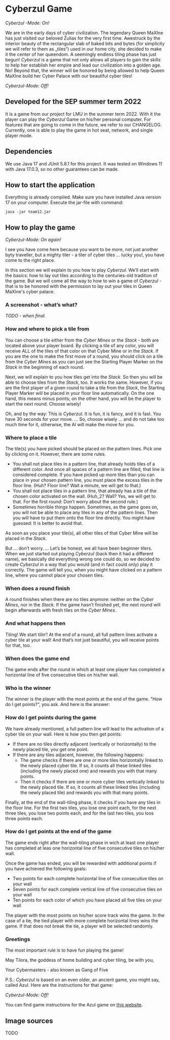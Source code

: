 # Cyberzul Game

_Cyberzul -Mode: On!_

We are in the early days of cyber civilization. The legendary Queen MaXIne has just visited our beloved Zulias for the very first time. 
Awestruck by the interior beauty of the rectangular slab of baked bits and bytes (for simplicity we will refer to them as „tiles“) used in our home city, she decided to make it the center of her queendom. 
A seemingly endless tiling phase has just begun! _Cyberzul_ is a game that not only allows all players to gain the skills to help her establish her empire and lead our civilization into a golden age.
No! Beyond that, the winner will be honored by being allowed to help Queen MaXIne build her Cyber Palace with our beautiful cyber tiles!

_Cyberzul-Mode: Off!_

## Developed for the SEP summer term 2022 

It is a game from our project for LMU in the summer term 2022. With it the player can play the _Cyberzul_ Game on his/her
personal computer. For features that are going to come in the future, we refer to our CHANGELOG. Currently, one is able to play the game in hot seat, network, and single player mode. 

## Dependencies

We use Java 17 and JUnit 5.8.1 for this project. It was tested on Windows 11 with Java 17.0.3, so no other guarantees
can be made.

## How to start the application

Everything is already compiled. Make sure you have installed Java version 17 on your computer. Execute the jar-file with
command:

`java -jar team12.jar`

## How to play the game

_Cyberzul-Mode: On again!_

I see you have come here because you want to be more, not just another byty traveller, but a mighty tiler - a tiler of cyber tiles … lucky you!, you have come to the right place.

In this section we will explain to you how to play _Cyberzul_. We’ll start with the basics: how to lay out tiles according to the centuries-old tradition of the game. But we will come all the way to how to win a game of _Cyberzul_ - that is to be honored with the permission to lay out your tiles in Queen MaXIne's cyber palace.

### A screenshot - what’s what?

*TODO - when final.*

### How and where to pick a tile from

You can choose a tile either from the _Cyber Mines_ or the _Stack_ - both are located above your player board. By clicking a tile of any color, you will receive ALL of the tiles of that color on that Cyber Mine or in the _Stack_. If you are the one to make the first move of a round, you should click on a tile from the _Cyber Mines_ as you can just see the Starting Player Marker on the _Stack_ in the beginning of each round.

Next, we will explain to you how tiles get into the _Stack_. So then you will be able to choose tiles from the _Stack_, too. It works the same. However, if you are the first player of a given round to take a tile from the _Stack_, the Starting Player Marker will be placed in your floor line automatically. On the one hand, this means minus points; on the other hand, you will be the player to start the next round. Choose wisely!

Oh, and by the way: This is _Cyberzul_. It is fun, it is fancy, and it is fast. You have 30 seconds for your move. … So, choose wisely … and do not take too much time for it, otherwise, the AI will make the move for you.

### Where to place a tile

The tile(s) you have picked should be placed on the pattern lines. Pick one by clicking on it. However, there are some rules.

- You shall not place tiles in a pattern line, that already holds tiles of a different color. And once all spaces of a pattern line are filled, that line is considered complete. If you have picked up more tiles than you can place in your chosen pattern line, you must place the excess tiles in the floor line. (Huh? Floor line? Wait a minute, we will get to that.)
- You shall not place tiles in a pattern line, that already has a tile of the chosen color activated on the wall. (Huh_2? Wall? Yes, we will get to that. For the first round: Don’t worry about the second rule.)
- Sometimes horrible things happen. Sometimes, as the game goes on, you will not be able to place any tiles in any of the pattern lines. Then you will have to put them onto the floor line directly. You might have guessed: It is better to avoid that.

As soon as you place your tile(s), all other tiles of that Cyber Mine will be placed in the _Stack_.

But … don’t worry. … Let’s be honest, we all have been beginner tilers. When we just started out playing _Cyberzul_ (back then it had a different name), we basically did everything wrong one could do, so we decided to create _Cyberzul_ in a way that you would (and in fact could only) play it correctly. The game will tell you, when you might have clicked on a pattern line, where you cannot place your chosen tiles.

### When does a round finish

A round finishes when there are no tiles anymore: neither on the _Cyber Mines_, nor in the _Stack_. If the game hasn’t finished yet, the next round will begin afterwards with fresh tiles on the _Cyber Mines_.

### And what happens then

Tiling! We start tilin’! At the end of a round, all full pattern lines activate a cyber tile at your wall! And that’s not just beautiful, you will receive points for that, too.

### When does the game end

The game ends after the round in which at least one player has completed a horizontal line of five consecutive tiles on his/her wall.

### Who is the winner

The winner is the player with the most points at the end of the game. "How do I get points?“, you ask. And here is the answer:

### How do I get points during the game

We have already mentioned, a full pattern line will lead to the activation of a cyber tile on your wall. Here is how you then get points:

- If there are no tiles directly adjacent (vertically or horizontally) to the newly placed tile, you get one point.
- If there are any tiles adjacent, however, the following happens:
  - The game checks if there are one or more tiles horizontally linked to the newly placed cyber tile. If so, it counts all these linked tiles (including the newly placed one) and rewards you with that many points.
  - Then it checks if there are one or more cyber tiles vertically linked to the newly placed tile. If so, it counts all these linked tiles (including the newly placed tile) and rewards you with that many points.

Finally, at the end of the wall-tiling phase, it checks if you have any tiles in the floor line. For the first two tiles, you lose one point each, for the next three tiles, you lose two points each, and for the last two tiles, you loos three points each.

### How do I get points at the end of the game

The game ends right after the wall-tiling phase in wich at least one player has completed at leas one horizontal line of five consecutive tiles on his/her wall.

Once the game has ended, you will be rewarded with additional points if you have achieved the following goals:

- Two points for each complete horizontal line of five consecutive tiles on your wall
- Seven points for each complete vertical line of five consecutive tiles on your wall
- Ten points for each color of which you have placed all five tiles on your wall

The player with the most points on his/her score track wins the game. In the case of a tie, the tied player with more complete horizontal lines wins the game. If that does not break the tie, a player will be selected randomly.


### Greetings

The most important rule is to have fun playing the game!

May Tilora, the goddess of home building and cyber tiling, be with you,

Your Cybermasters - also known as Gang of Five

P.S.: _Cyberzul_ is based on an even older, an ancient game, you might say, called Azul. Here are the  instructions for that game:

_Cyberzul-Mode: Off!_ 

You can find game instructions for the Azul game on [this website](https://tesera.ru/images/items/1108676/EN-Azul-Rules.pdf).

## Image sources

TODO